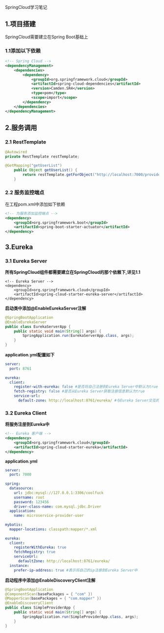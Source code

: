 SpringCloud学习笔记

## 1.项目搭建

SpringCloud需要建立在Spring Boot基础上

### 1.1添加以下依赖

```xml
<!-- Spring Cloud -->
<dependencyManagement>
    <dependencies>
        <dependency>
            <groupId>org.springframework.cloud</groupId>
            <artifactId>spring-cloud-dependencies</artifactId>
            <version>Camden.SR4</version>
            <type>pom</type>
            <scope>import</scope>
        </dependency>
    </dependencies>
</dependencyManagement>
```



## 2.服务调用

### 2.1 RestTemplate

```java
@Autowired
private RestTemplate restTemplate;

@GetMapping("getUserList")
	public Object getUserList() {													  
		return restTemplate.getForObject("http://localhost:7000/provider/getUserList", List.class);//这里一定要写对类型
	}
```

### 2.2 服务监控端点

在工程pom.xml中添加如下依赖

```XML
<!-- 为服务添加监控端点 -->
<dependency>
    <groupId>org.springframework.boot</groupId>
    <artifactId>spring-boot-starter-actuator</artifactId>
</dependency>
```



## 3.Eureka

### 3.1 Eureka Server

**所有SpringCloud组件都需要建立在SpringCloud的那个依赖下,详见1.1**

```
<!-- Eureka Server -->
<dependency>
    <groupId>org.springframework.cloud</groupId>
    <artifactId>spring-cloud-starter-eureka-server</artifactId>
</dependency>
```

**启动类中添加@EnableEurekaServer注解**

```java
@SpringBootApplication
@EnableEurekaServer
public class EurekaServerApp {
	public static void main(String[] args) {
		SpringApplication.run(EurekaServerApp.class, args);
	}
}
```

**application.yml配置如下**

```yaml
server:
  port: 8761
  
eureka:
  client:
    register-with-eureka: false #是否将自己注册到Eureka Server中默认为true
    fetch-registry: false #是否从Eureka Server获取注册信息默认为true
    service-url:
      default-zone: http://localhost:8761/eureka/ #与Eureka Server交互的地址,多个地址逗号隔开
```



### 3.2 Eureka Client

**将服务注册到Eureka中**

```xml
<!-- Eureka 客户端 -->
<dependency>
    <groupId>org.springframework.cloud</groupId>
    <artifactId>spring-cloud-starter-eureka</artifactId>
</dependency>
```

**application.yml**

```yaml
server:
  port: 7000
  
spring:
  datasource:
    url: jdbc:mysql://127.0.0.1:3306/coolfuck
    username: root
    password: 123456
    driver-class-name: com.mysql.jdbc.Driver
  application:
    name: microservice-provider-user
    
mybatis:
  mapper-locations: classpath:mapper/*.xml
  
eureka:
  client:
    registerWithEureka: true
    fetchRegistry: true
    serviceUrl:
      defaultZone: http://localhost:8761/eureka/
  instance:
    prefer-ip-address: true #表示将自己的ip注册到Eureka Server中
```



**启动程序中添加@EnableDiscoveryClient注解**

```java
@SpringBootApplication
@ComponentScan(basePackages = { "com" })
@MapperScan(basePackages = { "com.mapper" })
@EnableDiscoveryClient
public class SimpleProviderApp {
	public static void main(String[] args) {
		SpringApplication.run(SimpleProviderApp.class, args);
	}
}
```









































